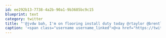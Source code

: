 ```yaml
---
id: ee292b13-7738-4a2b-90a1-9b3685bc9c15
blueprint: text
category: twitter
title: "'@jvdw bah, I'm on flooring install duty today @rtaylor @brentlachman @jessikavon @adrianschneider @mattashwood"
caption: '<span class="username username_linked">@<a href="https://twitter.com/jvdw" title="John van der Woude">jvdw</a></span> bah, I''m on flooring install duty today <span class="username username_linked">@<a href="https://twitter.com/rtaylor" title="Elon Musk">rtaylor</a></span> @brentlachman @jessikavon @adrianschneider <span class="username username_linked">@<a href="https://twitter.com/mattashwood" title="Matt Ashwood">mattashwood</a></span>'
---
```

